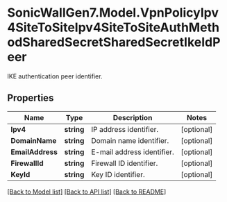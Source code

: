 # SonicWallGen7.Model.VpnPolicyIpv4SiteToSiteIpv4SiteToSiteAuthMethodSharedSecretSharedSecretIkeIdPeer
IKE authentication peer identifier.

## Properties

Name | Type | Description | Notes
------------ | ------------- | ------------- | -------------
**Ipv4** | **string** | IP address identifier. | [optional] 
**DomainName** | **string** | Domain name identifier. | [optional] 
**EmailAddress** | **string** | E-mail address identifier. | [optional] 
**FirewallId** | **string** | Firewall ID identifier. | [optional] 
**KeyId** | **string** | Key ID identifier. | [optional] 

[[Back to Model list]](../README.md#documentation-for-models) [[Back to API list]](../README.md#documentation-for-api-endpoints) [[Back to README]](../README.md)

